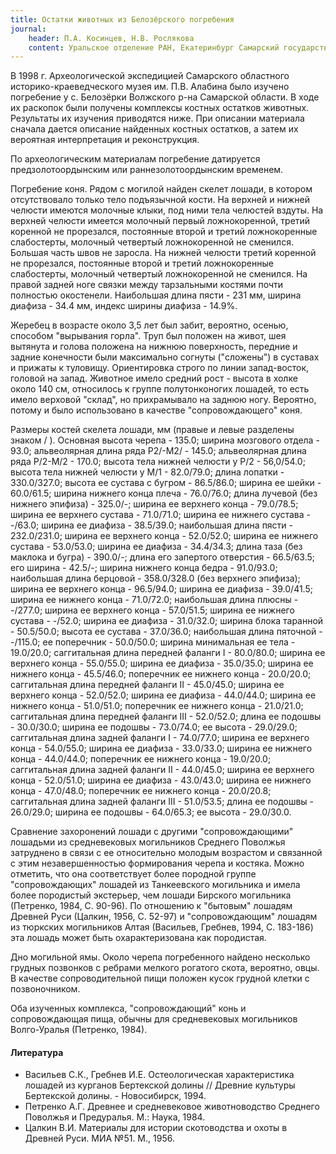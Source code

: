 ```yaml
---
title: Остатки животных из Белозёрского погребения
journal: 
    header: П.А. Косинцев, Н.В. Рослякова
    content: Уральское отделение РАН, Екатеринбург Самарский государственный педагогический университет,Самара
---
```


В 1998 г. Археологической экспедицией Самарского областного историко-краеведческого музея им. П.В. Алабина было изучено погребение у c. Белозёрки Волжского р-на Самарской области. В ходе их раскопок были получены комплексы костных остатков животных. Результаты их изучения приводятся ниже. При описании материала сначала дается описание найденных костных остатков, а затем их вероятная интерпретация и реконструкция.

По археологическим материалам погребение датируется предзолотоордынским или раннезолотоордынским временем. 

Погребение коня. Рядом с могилой найден скелет лошади, в котором отсутствовало только тело подъязычной кости. На верхней и нижней челюсти имеются молочные клыки, под ними тела челюстей вздуты. На верхней челюсти имеется молочный первый ложнокоренной, третий коренной не прорезался, постоянные второй и третий ложнокоренные слабостерты, молочный четвертый ложнокоренной не сменился. Большая часть швов не заросла. На нижней челюсти третий коренной не прорезался, постоянные второй и третий ложнокоренные слабостерты, молочный четвертый ложнокоренной не сменился. На правой задней ноге связки между тарзальными костями почти полностью окостенели. Наибольшая длина пясти - 231 мм, ширина диафиза - 34.4 мм, индекс ширины диафиза - 14.9%.

Жеребец в возрасте около 3,5 лет был забит, вероятно, осенью, способом "вырывания горла". Труп был положен на живот, шея вытянута и голова положена на нижнюю поверхность, передние и задние конечности были максимально согнуты ("сложены") в суставах и прижаты к туловищу. Ориентировка строго по линии запад-восток, головой на запад. Животное имело средний рост - высота в холке около 140 см, относилось к группе полутонконогих лошадей, то есть имело верховой "склад", но прихрамывало на заднюю ногу. Вероятно, потому и было использовано в качестве "сопровождающего" коня.

Размеры костей скелета лошади, мм (правые и левые разделены знаком / ). Основная высота черепа - 135.0; ширина мозгового отдела - 93.0; альвеолярная длина ряда P2/-M2/ - 145.0; альвеолярная длина ряда P/2-M/2 - 170.0; высота тела нижней челюсти у P/2 - 56,0/54.0; высота тела нижней челюсти у M/1 - 82.0/79.0; длина лопатки - 330.0/327.0; высота ее сустава с бугром - 86.5/86.0; ширина ее шейки - 60.0/61.5; ширина нижнего конца плеча - 76.0/76.0; длина лучевой (без нижнего эпифиза) - 325.0/-; ширина ее верхнего конца - 79.0/78.5; ширина ее верхнего сустава - 71.0/71.0; ширина ее нижнего сустава - -/63.0; ширина ее диафиза - 38.5/39.0; наибольшая длина пясти - 232.0/231.0; ширина ее верхнего конца - 52.0/52.0; ширина ее нижнего сустава - 53.0/53.0; ширина ее диафиза - 34.4/34.3; длина таза (без маклока и бугра) - 390.0/-; длина его запертого отверстия - 66.5/63.5; его ширина - 42.5/-; ширина нижнего конца бедра - 91.0/93.0; наибольшая длина берцовой - 358.0/328.0 (без верхнего эпифиза); ширина ее верхнего конца - 96.5/94.0; ширина ее диафиза - 39.0/41.5; ширина ее нижнего конца - 71.0/72.0; наибольшая длина плюсны - -/277.0; ширина ее верхнего конца - 57.0/51.5; ширина ее нижнего сустава - -/52.0; ширина ее диафиза - 31.0/32.0; ширина блока таранной - 50.5/50.0; высота ее сустава - 37.0/36.0; наибольшая длина пяточной - -/115.0; ее поперечник - 50.0/50.0; ширина минимальная ее тела - 19.0/20.0; саггитальная длина передней фаланги I - 80.0/80.0; ширина ее верхнего конца - 55.0/55.0; ширина ее диафиза - 35.0/35.0; ширина ее нижнего конца - 45.5/46.0; поперечник ее нижнего конца - 20.0/20.0; саггитальная длина передней фаланги II - 45.0/45.0; ширина ее верхнего конца - 52.0/52.0; ширина ее диафиза - 44.0/44.0; ширина ее нижнего конца - 51.0/51.0; поперечник ее нижнего конца - 21.0/21.0; саггитальная длина передней фаланги III - 52.0/52.0; длина ее подошвы - 30.0/30.0; ширина ее подошвы - 73.0/74.0; ее высота - 29.0/29.0; саггитальная длина задней фаланги I - 74.0/77.0; ширина ее верхнего конца - 54.0/55.0; ширина ее диафиза - 33.0/33.0; ширина ее нижнего конца - 44.0/44.0; поперечник ее нижнего конца - 19.0/20.0; саггитальная длина задней фаланги II - 44.0/45.0; ширина ее верхнего конца - 52.0/51.0; ширина ее диафиза - 43.0/43.0; ширина ее нижнего конца - 47.0/48.0; поперечник ее нижнего конца - 20.0/20.8; саггитальная длина задней фаланги III - 51.0/53.5; длина ее подошвы - 26.0/29.0; ширина ее подошвы - 64.0/65.3; ее высота - 29.0/30.0. 

Сравнение захоронений лошади с другими "сопровождающими" лошадьми из средневековых могильников Среднего Поволжья затруднено в связи с ее относительно молодым возрастом и связанной с этим незавершенностью формирования черепа и костяка. Можно отметить, что она соответствует более породной группе "сопровождающих" лошадей из Танкеевского могильника и имела более породистый экстерьер, чем лошади Бирского могильника (Петренко, 1984, С. 90-96). По отношению к "бытовым" лошадям Древней Руси (Цалкин, 1956, С. 52-97) и "сопровождающим" лошадям из тюркских могильников Алтая (Васильев, Гребнев, 1994, С. 183-186) эта лошадь может быть охарактеризована как породистая.

Дно могильной ямы. Около черепа погребенного найдено несколько грудных позвонков с ребрами мелкого рогатого скота, вероятно, овцы. В качестве сопроводительной пищи положен кусок грудной клетки с позвоночником.

Оба изученных комплекса, "сопровождающий" конь и сопровождающая пища, обычны для средневековых могильников Волго-Уралья (Петренко, 1984). 

#### Литература
- Васильев С.К., Гребнев И.Е. Остеологическая характеристика лошадей из курганов Бертекской долины // Древние культуры Бертекской долины. - Новосибирск, 1994. 
- Петренко А.Г. Древнее и средневековое животноводство Среднего Поволжья и Предуралья. М.: Наука, 1984. 
- Цалкин В.И. Материалы для истории скотоводства и охоты в Древней Руси. МИА №51. М., 1956.
